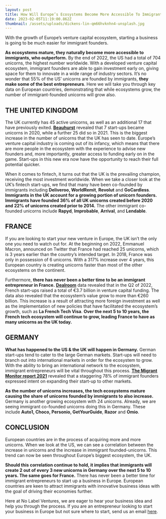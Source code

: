 ```yaml
---
layout: post
title: How Will Europe’s Ecosystems Become More Accessible To Immigrant Founders?
date: 2023-02-05T11:19:00.862Z
thumbnail: /assets/uploads/dickens-lin-qm66hvknhn4-unsplash.jpg
---
```

With the growth of Europe’s venture capital ecosystem, starting a business is going to be much easier for immigrant founders. 

<!-- more -->

**As ecosystems mature, they naturally become more accessible to immigrants, who outperform.** By the end of 2022, the US had a total of 704 unicorns, the highest number worldwide. With a developed venture capital ecosystem, immigrant founders are able to gain investment early on, giving space for them to innovate in a wide range of industry sectors. It’s no wonder that 55% of the US’ unicorns are founded by immigrants, **they make some of the best entrepreneurs**. Here we will take you through key data on European countries, demonstrating that while ecosystems grow, the number of immigrant-founded unicorns will grow also. 

## THE UNITED KINGDOM

The UK currently has 45 active unicorns, as well as an additional 17 that have previously exited. **[Beauhurst](https://www.beauhurst.com/research/unicorn-companies/)** revealed that 7 start-ups became unicorns in 2020, while a further 25 did so in 2021. This is the biggest increase in the number of unicorns that the UK has seen to date. Europe’s venture capital industry is coming out of its infancy, which means that there are more people in the ecosystem with the experience to advise new founders and, more importantly, greater access to funding early on in the game. Start-ups in this new era now have the opportunity to reach their full potential quicker. 

When it comes to fintech, it turns out that the UK is the prevailing champion, receiving the most investment worldwide. When we take a closer look at the UK’s fintech start-ups, we find that many have been co-founded by immigrants including **Deliveroo, WorldRemit**, **Revolut** and **GoCardless**. **Immigrants in the UK account for a growing portion of unicorn founders. Immigrants have founded 36% of all UK unicorns created before 2020 and 22% of unicorns created prior to 2014.** The other immigrant co-founded unicorns include **Rapyd**, **Improbable**, **Arrival**, and **Lendable**. 

## FRANCE

If you are looking to start your new venture in Europe, the UK isn’t the only one you need to watch out for. At the beginning on 2022, Emmanuel Macron, announced on Twitter that France had reached 25 unicorns, which is 3 years earlier than the country’s intended target. In 2018, France was only in possession of 6 unicorns. With a 317% increase over 4 years, this European country is creating unicorns faster than most of the other ecosystems on the continent. 

Furthermore, **there has never been a better time to be an immigrant entrepreneur in France.** **[Dealroom](https://dealroom.co/blog/14th-of-july-the-french-tech-revolution)** data revealed that in the Q2 of 2022, French start-ups raised a total of €3.7 billion in venture capital funding. The data also revealed that the ecosystem’s value grow to more than €260 billion. This increase is a result of attracting more foreign investment as well as the implementation of new policies that have facilitated the ecosystem’s growth, such as **La French Tech Visa**. **Over the next 5 to 10 years, the French tech ecosystem will continue to grow, leading France to have as many unicorns as the UK today.** 

## GERMANY

**What has happened to the US & the UK will happen in Germany.** German start-ups tend to cater to the large German markets. Start-ups will need to branch out into international markets in order for the ecosystem to grow. With the ability to bring an international network to the ecosystem, immigrant entrepreneurs will be vital throughout this process. **[The Migrant Monitor report 2021](https://startupverband.de/fileadmin/startupverband/mediaarchiv/research/migrant_founders/mfm_2021_en.pdf)** revealed that a staggering 78% of immigrant founders expressed intent on expanding their start-up to other markets.

**As the number of unicorns increases, the tech ecosystems mature causing the share of unicorns founded by immigrants to also increase.** Germany is another growing ecosystem with 24 unicorns. Already, we are seeing immigrant co-founded unicorns doing this in Germany. These include **Auto1, Choco, Personio, GetYourGuide**, **Razor** and **Omio**. 

## CONCLUSION

European countries are in the process of acquiring more and more unicorns. When we look at the US, we can see a correlation between the increase in unicorns and the increase in immigrant founded-unicorns. This trend can now be seen throughout Europe’s biggest ecosystem, the UK. 

**Should this correlation continue to hold, it implies that immigrants will create 2 out of every 3 new unicorns in Germany over the next 5 to 10 years. The same goes for France.** There has never been a better time for immigrant entrepreneurs to start up a business in Europe. European countries are keen to attract immigrants with innovative business ideas with the goal of driving their economies further. 

Here at No Label Ventures, we are eager to hear your business idea and help you through the process. If you are an entrepreneur looking to start your business in Europe but not sure where to start, send us an email [here](http://ramzi@nolabel.ventures/).
